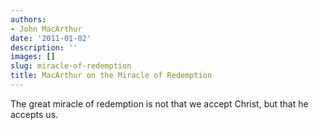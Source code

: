 ```yaml
---
authors:
- John MacArthur
date: '2011-01-02'
description: ''
images: []
slug: miracle-of-redemption
title: MacArthur on the Miracle of Redemption
---
```


The great miracle of redemption is not that we accept Christ, but that he accepts us.
